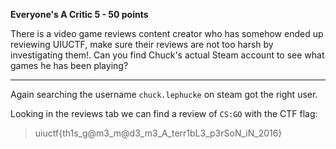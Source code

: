 **Everyone's A Critic 5 - 50 points**

There is a video game reviews content creator who has somehow ended up reviewing UIUCTF, make sure their reviews are not too harsh by investigating them!. Can you find Chuck's actual Steam account to see what games he has been playing?
___

Again searching the username `chuck.lephucke` on steam got the right user.

Looking in the reviews tab we can find a review of `CS:GO` with the CTF flag:

> uiuctf{th1s_g@m3_m@d3_m3_A_terr1bL3_p3rSoN_iN_2016}
